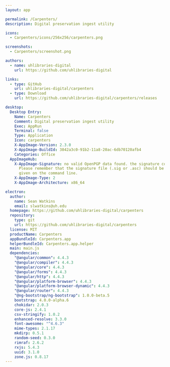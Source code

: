 ```yaml
---
layout: app

permalink: /Carpenters/
description: Digital preservation ingest utility

icons:
  - Carpenters/icons/256x256/carpenters.png

screenshots:
  - Carpenters/screenshot.png

authors:
  - name: uhlibraries-digital
    url: https://github.com/uhlibraries-digital

links:
  - type: GitHub
    url: uhlibraries-digital/carpenters
  - type: Download
    url: https://github.com/uhlibraries-digital/carpenters/releases

desktop:
  Desktop Entry:
    Name: Carpenters
    Comment: Digital preservation ingest utility
    Exec: AppRun
    Terminal: false
    Type: Application
    Icon: carpenters
    X-AppImage-Version: 2.3.0
    X-AppImage-BuildId: 3042a3c0-91b2-11a8-20ac-6db70120afb4
    Categories: Office
  AppImageHub:
    X-AppImage-Signature: no valid OpenPGP data found. the signature could not be verified.
      Please remember that the signature file (.sig or .asc) should be the first file
      given on the command line.
    X-AppImage-Type: 2
    X-AppImage-Architecture: x86_64

electron:
  author:
    name: Sean Watkins
    email: slwatkins@uh.edu
  homepage: https://github.com/uhlibraries-digital/carpenters
  repository:
    type: git
    url: https://github.com/uhlibraries-digital/carpenters
  license: MIT
  productName: Carpenters
  appBundleId: Carpenters.app
  helperBundleId: Carpenters.app.helper
  main: main.js
  dependencies:
    "@angular/common": 4.4.3
    "@angular/compiler": 4.4.3
    "@angular/core": 4.4.3
    "@angular/forms": 4.4.3
    "@angular/http": 4.4.3
    "@angular/platform-browser": 4.4.3
    "@angular/platform-browser-dynamic": 4.4.3
    "@angular/router": 4.4.3
    "@ng-bootstrap/ng-bootstrap": 1.0.0-beta.5
    bootstrap: 4.0.0-alpha.6
    chokidar: 2.0.3
    core-js: 2.4.1
    csv-stringify: 1.0.2
    enhanced-resolve: 3.3.0
    font-awesome: "^4.6.3"
    mime-types: 2.1.17
    mkdirp: 0.5.1
    random-seed: 0.3.0
    rimraf: 2.6.2
    rxjs: 5.4.3
    uuid: 3.1.0
    zone.js: 0.8.17
---
```

